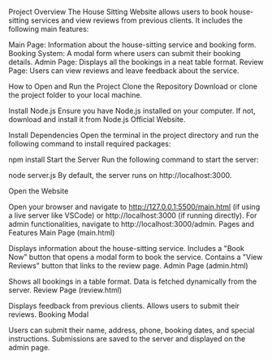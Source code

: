 Project Overview
The House Sitting Website allows users to book house-sitting services and view reviews from previous clients. It includes the following main features:

Main Page: Information about the house-sitting service and booking form.
Booking System: A modal form where users can submit their booking details.
Admin Page: Displays all the bookings in a neat table format.
Review Page: Users can view reviews and leave feedback about the service.

How to Open and Run the Project
Clone the Repository
Download or clone the project folder to your local machine.

Install Node.js
Ensure you have Node.js installed on your computer. If not, download and install it from Node.js Official Website.

Install Dependencies
Open the terminal in the project directory and run the following command to install required packages:

npm install
Start the Server
Run the following command to start the server:

node server.js
By default, the server runs on http://localhost:3000.

Open the Website

Open your browser and navigate to http://127.0.0.1:5500/main.html (if using a live server like VSCode) or http://localhost:3000 (if running directly).
For admin functionalities, navigate to http://localhost:3000/admin.
Pages and Features
Main Page (main.html)

Displays information about the house-sitting service.
Includes a "Book Now" button that opens a modal form to book the service.
Contains a "View Reviews" button that links to the review page.
Admin Page (admin.html)

Shows all bookings in a table format.
Data is fetched dynamically from the server.
Review Page (review.html)

Displays feedback from previous clients.
Allows users to submit their reviews.
Booking Modal

Users can submit their name, address, phone, booking dates, and special instructions.
Submissions are saved to the server and displayed on the admin page.
